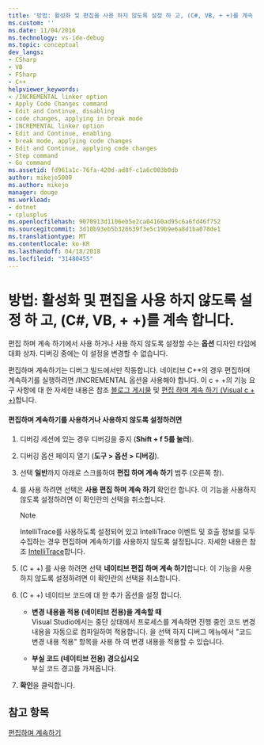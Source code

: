 ```yaml
---
title: '방법: 활성화 및 편집을 사용 하지 않도록 설정 하 고, (C#, VB, + +)를 계속 | Microsoft Docs'
ms.custom: ''
ms.date: 11/04/2016
ms.technology: vs-ide-debug
ms.topic: conceptual
dev_langs:
- CSharp
- VB
- FSharp
- C++
helpviewer_keywords:
- /INCREMENTAL linker option
- Apply Code Changes command
- Edit and Continue, disabling
- code changes, applying in break mode
- INCREMENTAL linker option
- Edit and Continue, enabling
- break mode, applying code changes
- Edit and Continue, applying code changes
- Step command
- Go command
ms.assetid: fd961a1c-76fa-420d-ad8f-c1a6c003b0db
author: mikejo5000
ms.author: mikejo
manager: douge
ms.workload:
- dotnet
- cplusplus
ms.openlocfilehash: 9070913d1106eb5e2ca04160ad95c6a6fd46f752
ms.sourcegitcommit: 3d10b93eb5b326639f3e5c19b9e6a8d1ba078de1
ms.translationtype: MT
ms.contentlocale: ko-KR
ms.lasthandoff: 04/18/2018
ms.locfileid: "31480455"
---
```

# <a name="how-to-enable-and-disable-edit-and-continue-c-vb-c"></a>방법: 활성화 및 편집을 사용 하지 않도록 설정 하 고, (C#, VB, + +)를 계속 합니다.
편집 하며 계속 하기에서 사용 하거나 사용 하지 않도록 설정할 수는 **옵션** 디자인 타임에 대화 상자. 디버깅 중에는 이 설정을 변경할 수 없습니다.  
  
편집하며 계속하기는 디버그 빌드에서만 작동합니다. 네이티브 C++의 경우 편집하며 계속하기를 실행하려면 /INCREMENTAL 옵션을 사용해야 합니다. 이 c + +의 기능 요구 사항에 대 한 자세한 내용은 참조 [블로그 게시물](https://blogs.msdn.microsoft.com/vcblog/2016/07/01/c-edit-and-continue-in-visual-studio-2015-update-3/) 및 [편집 하며 계속 하기 (Visual c + +)](../debugger/edit-and-continue-visual-cpp.md)합니다.
  
#### <a name="to-enabledisable-edit-and-continue"></a>편집하며 계속하기를 사용하거나 사용하지 않도록 설정하려면  
  
1.  디버깅 세션에 있는 경우 디버깅을 중지 (**Shift + f 5를 눌러**).

2.  디버깅 옵션 페이지 열기 (**도구 > 옵션 > 디버깅**).
  
3.  선택 **일반**까지 아래로 스크롤하여 **편집 하며 계속 하기** 범주 (오른쪽 창).  
  
4.  를 사용 하려면 선택은 **사용 편집 하며 계속 하기** 확인란 합니다. 이 기능을 사용하지 않도록 설정하려면 이 확인란의 선택을 취소합니다.  
  
    > [!NOTE]
    >  IntelliTrace를 사용하도록 설정되어 있고 IntelliTrace 이벤트 및 호출 정보를 모두 수집하는 경우 편집하며 계속하기를 사용하지 않도록 설정됩니다. 자세한 내용은 참조 [IntelliTrace](../debugger/intellitrace.md)합니다.

5. (C + +) 를 사용 하려면 선택 **네이티브 편집 하며 계속 하기**합니다. 이 기능을 사용하지 않도록 설정하려면 이 확인란의 선택을 취소합니다.

6. (C + +) 네이티브 코드에 대 한 추가 옵션을 설정 합니다.

    - **변경 내용을 적용 (네이티브 전용)을 계속할 때**  
        Visual Studio에서는 중단 상태에서 프로세스를 계속하면 진행 중인 코드 변경 내용을 자동으로 컴파일하여 적용합니다. 을 선택 하지 디버그 메뉴에서 "코드 변경 내용 적용" 항목을 사용 하 여 변경 내용을 적용할 수 있습니다.  
  
    - **부실 코드 (네이티브 전용) 경으십시오**  
        부실 코드 경고를 가져옵니다. 
  
7.  **확인**을 클릭합니다.    
  
## <a name="see-also"></a>참고 항목  
 [편집하며 계속하기](../debugger/edit-and-continue.md)